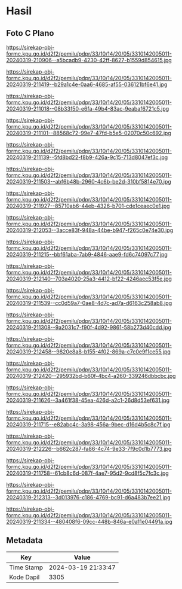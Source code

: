 # Hasil

## Foto C Plano

https://sirekap-obj-formc.kpu.go.id/d2f2/pemilu/pdpr/33/10/14/20/05/3310142005011-20240319-210906--a5bcadb9-4230-42ff-8627-b1559d854615.jpg

https://sirekap-obj-formc.kpu.go.id/d2f2/pemilu/pdpr/33/10/14/20/05/3310142005011-20240319-211419--b29a1c4e-0aa6-4685-af55-036121bf6e41.jpg

https://sirekap-obj-formc.kpu.go.id/d2f2/pemilu/pdpr/33/10/14/20/05/3310142005011-20240319-211018--08b33f50-e6fa-49b4-83ac-9eabaf6721c5.jpg

https://sirekap-obj-formc.kpu.go.id/d2f2/pemilu/pdpr/33/10/14/20/05/3310142005011-20240319-211101--88568c72-99e7-47fd-b5e5-02070c50c692.jpg

https://sirekap-obj-formc.kpu.go.id/d2f2/pemilu/pdpr/33/10/14/20/05/3310142005011-20240319-211139--5fd8bd22-f8b9-426a-9c15-713d8047ef3c.jpg

https://sirekap-obj-formc.kpu.go.id/d2f2/pemilu/pdpr/33/10/14/20/05/3310142005011-20240319-211503--abf6b48b-2960-4c6b-be2d-310bf5814e70.jpg

https://sirekap-obj-formc.kpu.go.id/d2f2/pemilu/pdpr/33/10/14/20/05/3310142005011-20240319-211927--85710ab6-44eb-4326-b701-cde1ceaec0e1.jpg

https://sirekap-obj-formc.kpu.go.id/d2f2/pemilu/pdpr/33/10/14/20/05/3310142005011-20240319-212053--3acce83f-948a-44be-b947-f265c0e74e30.jpg

https://sirekap-obj-formc.kpu.go.id/d2f2/pemilu/pdpr/33/10/14/20/05/3310142005011-20240319-211215--bbf61aba-7ab9-4846-aae9-fd6c74097c77.jpg

https://sirekap-obj-formc.kpu.go.id/d2f2/pemilu/pdpr/33/10/14/20/05/3310142005011-20240319-212140--703a4020-25a3-4412-bf22-4246aec53f5e.jpg

https://sirekap-obj-formc.kpu.go.id/d2f2/pemilu/pdpr/33/10/14/20/05/3310142005011-20240319-211539--cc0d59a7-0ae8-4d7c-ad7a-d6163c258ab8.jpg

https://sirekap-obj-formc.kpu.go.id/d2f2/pemilu/pdpr/33/10/14/20/05/3310142005011-20240319-211308--9a2031c7-f90f-4d92-9861-58b273d40cdd.jpg

https://sirekap-obj-formc.kpu.go.id/d2f2/pemilu/pdpr/33/10/14/20/05/3310142005011-20240319-212458--9820e8a8-b155-4f02-869a-c7c0e9f1ce55.jpg

https://sirekap-obj-formc.kpu.go.id/d2f2/pemilu/pdpr/33/10/14/20/05/3310142005011-20240319-212420--295932bd-b60f-4bc4-a260-339246dbbcbc.jpg

https://sirekap-obj-formc.kpu.go.id/d2f2/pemilu/pdpr/33/10/14/20/05/3310142005011-20240319-211626--3a461f38-45ea-426d-a2c1-26d8d53ef631.jpg

https://sirekap-obj-formc.kpu.go.id/d2f2/pemilu/pdpr/33/10/14/20/05/3310142005011-20240319-211715--e82abc4c-3a98-456a-9bec-d16d4b5c8c7f.jpg

https://sirekap-obj-formc.kpu.go.id/d2f2/pemilu/pdpr/33/10/14/20/05/3310142005011-20240319-212226--b662c287-fa86-4c74-9e33-7f9c0d1b7773.jpg

https://sirekap-obj-formc.kpu.go.id/d2f2/pemilu/pdpr/33/10/14/20/05/3310142005011-20240319-211758--61cb8c6d-087f-4ae7-95d2-9cd8f5c7fc3c.jpg

https://sirekap-obj-formc.kpu.go.id/d2f2/pemilu/pdpr/33/10/14/20/05/3310142005011-20240319-212313--3d013976-c186-4769-bc91-d6a483b7ee21.jpg

https://sirekap-obj-formc.kpu.go.id/d2f2/pemilu/pdpr/33/10/14/20/05/3310142005011-20240319-211334--480408f6-09cc-448b-846a-e0a11e04491a.jpg


## Metadata

| Key        | Value               |
| ---------- | ------------------- |
| Time Stamp | 2024-03-19 21:33:47 |
| Kode Dapil | 3305                |



